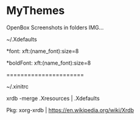 # MyThemes

OpenBox
Screenshots in folders IMG...

~/.Xdefaults

*font:   xft:(name_font):size=8

*boldFont:	  xft:(name_font):size=8

======================

~/.xinitrc

xrdb -merge .Xresources | .Xdefaults

Pkg: xorg-xrdb |
https://en.wikipedia.org/wiki/Xrdb
